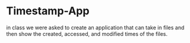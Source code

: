 # Timestamp-App
in class we were asked to create an application that can take in files and then show the created, accessed, and modified times of the files.
